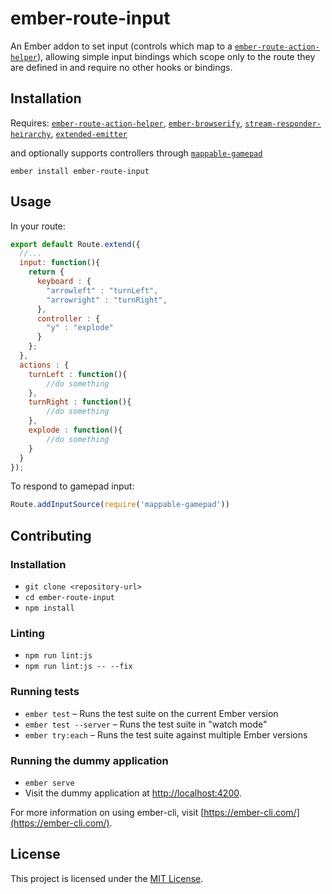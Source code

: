 ember-route-input
==============================================================================

An Ember addon to set input (controls which map to a [`ember-route-action-helper`](https://github.com/dockyard/ember-route-action-helper)), allowing simple input bindings which scope only to the route they are defined in and require no other hooks or bindings.

Installation
------------------------------------------------------------------------------
Requires: [`ember-route-action-helper`](https://github.com/dockyard/ember-route-action-helper), [`ember-browserify`](https://www.npmjs.com/package/ember-browserify), [`stream-responder-heirarchy`](https://github.com/khrome/stream-responder-heirarchy), [`extended-emitter`](https://github.com/khrome/extended-emitter)

and optionally supports controllers through [`mappable-gamepad`](https://www.npmjs.com/package/mappable-gamepad)

```
ember install ember-route-input
```


Usage
------------------------------------------------------------------------------

In your route:

```js
export default Route.extend({
  //...
  input: function(){
    return {
      keyboard : {
        "arrowleft" : "turnLeft",
        "arrowright" : "turnRight",
      },
      controller : {
        "y" : "explode"
      }
    };
  },
  actions : {
    turnLeft : function(){
        //do something
    },
    turnRight : function(){
        //do something
    },
    explode : function(){
        //do something
    }
  }
});
```

To respond to gamepad input:

```js
Route.addInputSource(require('mappable-gamepad'))
```

Contributing
------------------------------------------------------------------------------

### Installation

* `git clone <repository-url>`
* `cd ember-route-input`
* `npm install`

### Linting

* `npm run lint:js`
* `npm run lint:js -- --fix`

### Running tests

* `ember test` – Runs the test suite on the current Ember version
* `ember test --server` – Runs the test suite in "watch mode"
* `ember try:each` – Runs the test suite against multiple Ember versions

### Running the dummy application

* `ember serve`
* Visit the dummy application at [http://localhost:4200](http://localhost:4200).

For more information on using ember-cli, visit [https://ember-cli.com/](https://ember-cli.com/).

License
------------------------------------------------------------------------------

This project is licensed under the [MIT License](LICENSE.md).
